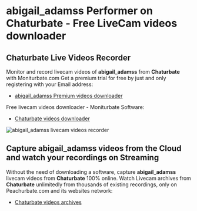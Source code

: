 # abigail_adamss Performer on Chaturbate - Free LiveCam videos downloader

## Chaturbate Live Videos Recorder

Monitor and record livecam videos of **abigail_adamss** from **Chaturbate** with Moniturbate.com
Get a premium trial for free by just and only registering with your Email address:
* [abigail_adamss Premium videos downloader](https://moniturbate.com/request-demo-licence-key.html)

Free livecam videos downloader - Moniturbate Software:
* [Chaturbate videos downloader](https://moniturbate.com/moniturbate-download-software.html)

![abigail_adamss livecam videos recorder](https://peachurnet.com/templates/moniturbate-software.png)


## Capture abigail_adamss videos from the Cloud and watch your recordings on Streaming

Without the need of downloading a software, capture **abigail_adamss** livecam videos from **Chaturbate** 100% online.
Watch Livecam archives from **Chaturbate** unlimitedly from thousands of existing recordings, only on Peachurbate.com and its websites network:
* [Chaturbate videos archives](https://peachurnet.com/)